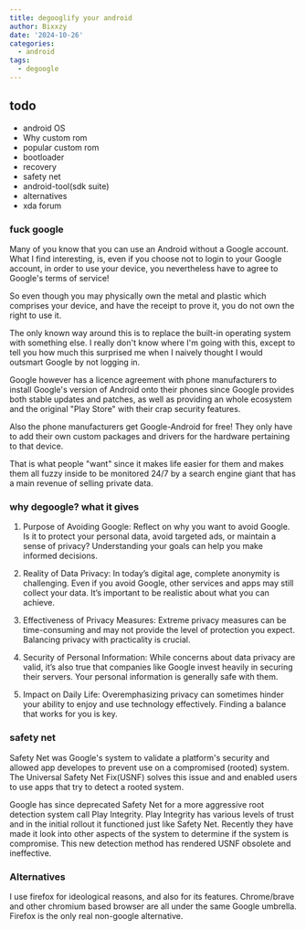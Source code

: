 ```yaml
---
title: degooglify your android
author: Bixxzy
date: '2024-10-26'
categories:
  - android
tags:
  - degoogle
---
```

## todo

- android OS
- Why custom rom
- popular custom rom
- bootloader
- recovery
- safety net
- android-tool(sdk suite)
- alternatives
- xda forum

### fuck google

Many of you know that you can use an Android without a Google account. What I find interesting, is, even if you choose not to login to your Google account, in order to use your device, you nevertheless have to agree to Google's terms of service!

So even though you may physically own the metal and plastic which comprises your device, and have the receipt to prove it, you do not own the right to use it.

The only known way around this is to replace the built-in operating system with something else. I really don't know where I'm going with this, except to tell you how much this surprised me when I naively thought I would outsmart Google by not logging in.

 Google however has a licence agreement with phone manufacturers to install Google's version of Android onto their phones since Google provides both stable updates and patches, as well as providing an whole ecosystem and the original "Play Store" with their crap security features.

Also the phone manufacturers get Google-Android for free! They only have to add their own custom packages and drivers for the hardware pertaining to that device.

That is what people "want" since it makes life easier for them and makes them all fuzzy inside to be monitored 24/7 by a search engine giant that has a main revenue of selling private data.

### why degoogle? what it gives



1. Purpose of Avoiding Google: Reflect on why you want to avoid Google. Is it to protect your personal data, avoid targeted ads, or maintain a sense of privacy? Understanding your goals can help you make informed decisions.

2.  Reality of Data Privacy: In today’s digital age, complete anonymity is challenging. Even if you avoid Google, other services and apps may still collect your data. It’s important to be realistic about what you can achieve.

3.  Effectiveness of Privacy Measures: Extreme privacy measures can be time-consuming and may not provide the level of protection you expect. Balancing privacy with practicality is crucial.

4.  Security of Personal Information: While concerns about data privacy are valid, it’s also true that companies like Google invest heavily in securing their servers. Your personal information is generally safe with them.

5.  Impact on Daily Life: Overemphasizing privacy can sometimes hinder your ability to enjoy and use technology effectively. Finding a balance that works for you is key.

 
### safety net

Safety Net was Google's system to validate a platform's security and allowed app developes to prevent use on a compromised (rooted) system. The Universal Safety Net Fix(USNF) solves this issue and and enabled users to use apps that try to detect a rooted system. 

Google has since deprecated Safety Net for a more aggressive root detection system call Play Integrity. Play Integrity has various levels of trust and in the initial rollout it functioned just like Safety Net. Recently they have made it look into other aspects of the system to determine if the system is compromise. This new detection method has rendered USNF obsolete and ineffective. 

### Alternatives

I use firefox for ideological reasons, and also for its features. Chrome/brave and other chromium based browser are all under the same Google umbrella. Firefox is the only real non-google alternative.
